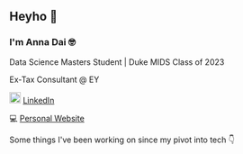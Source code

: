 ## Heyho 👋
### I'm Anna Dai 🤓
Data Science Masters Student | Duke MIDS Class of 2023

Ex-Tax Consultant @ EY


<img width=20 src="https://user-images.githubusercontent.com/89488845/136603304-fd578bfc-7f62-42a7-bc0b-dd073863b83a.png"> [LinkedIn](https://www.linkedin.com/in/dai-anna/)

💻 [Personal Website](https://dai-anna.github.io)

Some things I've been working on since my pivot into tech 👇


<!--
**dai-anna/dai-anna** is a ✨ _special_ ✨ repository because its `README.md` (this file) appears on your GitHub profile.

Here are some ideas to get you started:

- 🔭 I’m currently working on ...
- 🌱 I’m currently learning ...
- 👯 I’m looking to collaborate on ...
- 🤔 I’m looking for help with ...
- 💬 Ask me about ...
- 📫 How to reach me: ...
- 😄 Pronouns: ...
- ⚡ Fun fact: ...
-->
